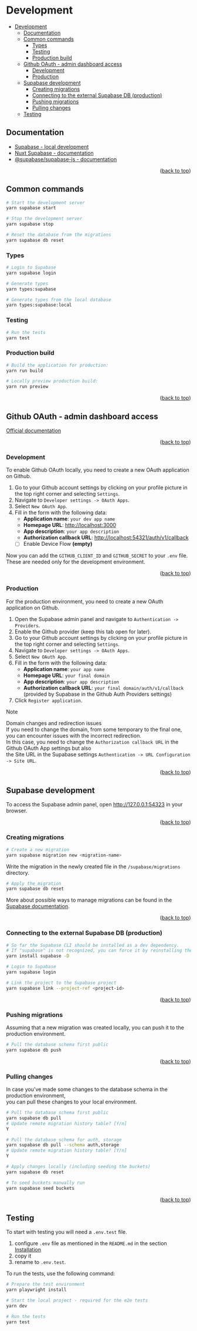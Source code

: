 <a id="development-top"></a>

# Development

<!-- TABLE OF CONTENTS -->
- [Development](#development)
  - [Documentation](#documentation)
  - [Common commands](#common-commands)
    - [Types](#types)
    - [Testing](#testing)
    - [Production build](#production-build)
  - [Github OAuth - admin dashboard access](#github-oauth---admin-dashboard-access)
    - [Development](#development-1)
    - [Production](#production)
  - [Supabase development](#supabase-development)
    - [Creating migrations](#creating-migrations)
    - [Connecting to the external Supabase DB (production)](#connecting-to-the-external-supabase-db-production)
    - [Pushing migrations](#pushing-migrations)
    - [Pulling changes](#pulling-changes)
  - [Testing](#testing-1)

## Documentation

- [Supabase - local development](https://supabase.com/docs/guides/local-development/overview)
- [Nuxt Supabase - documentation](https://supabase.nuxtjs.org/get-started)
- [@supabase/supabase-js - documentation](https://supabase.com/docs/reference/javascript/start)

<p align="right">(<a href="#development-top">back to top</a>)</p>

## Common commands

```sh
# Start the development server
yarn supabase start

# Stop the development server
yarn supabase stop

# Reset the database from the migrations
yarn supabase db reset
```

### Types

```sh
# Login to Supabase
yarn supabase login

# Generate types
yarn types:supabase

# Generate types from the local database
yarn types:supabase:local
```

### Testing

```sh
# Run the tests
yarn test
```

### Production build

```sh
# Build the application for production:
yarn run build

# Locally preview production build:
yarn run preview
```

<p align="right">(<a href="#development-top">back to top</a>)</p>

## Github OAuth - admin dashboard access

[Official documentation](https://supabase.com/docs/guides/auth/social-login/auth-github)

<p align="right">(<a href="#development-top">back to top</a>)</p>

### Development

To enable Github OAuth locally, you need to create a new OAuth application on Github.  

1. Go to your Github account settings by clicking on your profile picture in the top right corner and selecting `Settings`.
2. Navigate to `Developer settings -> OAuth Apps`.
3. Select `New OAuth App`.
4. Fill in the form with the following data:
   - __Application name__: `your dev app name`
   - __Homepage URL__: <http://localhost:3000>
   - __App description__: `your app description`
   - __Authorization callback URL__: <http://localhost:54321/auth/v1/callback>
   - [ ] Enable Device Flow __(empty)__

Now you can add the `GITHUB_CLIENT_ID` and `GITHUB_SECRET` to your `.env` file.  
These are needed only for the development environment.

<p align="right">(<a href="#development-top">back to top</a>)</p>

### Production

For the production environment, you need to create a new OAuth application on Github.

1. Open the Supabase admin panel and navigate to `Authentication -> Providers`.
2. Enable the Github provider (keep this tab open for later).
3. Go to your Github account settings by clicking on your profile picture in the top right corner and selecting `Settings`.
4. Navigate to `Developer settings -> OAuth Apps`.
5. Select `New OAuth App`.
6. Fill in the form with the following data:
   - __Application name__: `your app name`
   - __Homepage URL__: `your final domain`
   - __App description__: `your app description`
   - __Authorization callback URL__: `your final domain/auth/v1/callback` (provided by Supabase in the Github Auth Providers settings)
7. Click `Register application`.

> [!NOTE]
> Domain changes and redirection issues  
> If you need to change the domain, from some temporary to the final one, you can encounter issues with the incorrect redirection.  
> In this case, you need to change the `Authorization callback URL` in the Github OAuth App settings but also  
> the Site URL in the Supabase settings `Authentication -> URL Configuration -> Site URL`.

<p align="right">(<a href="#development-top">back to top</a>)</p>

## Supabase development

To access the Supabase admin panel, open <http://127.0.0.1:54323> in your browser.

<p align="right">(<a href="#development-top">back to top</a>)</p>

### Creating migrations

```sh
# Create a new migration
yarn supabase migration new <migration-name>
```

Write the migration in the newly created file in the `/supabase/migrations` directory.

```sh
# Apply the migration
yarn supabase db reset
```

More about possible ways to manage migrations can be found in the [Supabase documentation](https://supabase.com/docs/guides/local-development/overview#database-migrations).

<p align="right">(<a href="#development-top">back to top</a>)</p>

### Connecting to the external Supabase DB (production)

```sh
# So far the Supabase CLI should be installed as a dev dependency.
# If "supabase" is not recognized, you can force it by reinstalling the package
yarn install supabase -D

# Login to Supabase
yarn supabase login

# Link the project to the Supabase project
yarn supabase link --project-ref <project-id>
```

<p align="right">(<a href="#development-top">back to top</a>)</p>

### Pushing migrations

Assuming that a new migration was created locally, you can push it to the production environment.

```sh
# Pull the database schema first public
yarn supabase db push
```

<p align="right">(<a href="#development-top">back to top</a>)</p>

### Pulling changes

In case you've made some changes to the database schema in the production environment,  
you can pull these changes to your local environment.

```sh
# Pull the database schema first public
yarn supabase db pull
# Update remote migration history table? [Y/n] 
Y

# Pull the database schema for auth, storage
yarn supabase db pull --schema auth,storage
# Update remote migration history table? [Y/n]
Y

# Apply changes locally (including seeding the buckets)
yarn supabase db reset

# To seed buckets manually run
yarn supabase seed buckets
```

<p align="right">(<a href="#development-top">back to top</a>)</p>

## Testing

To start with testing you will need a `.env.test` file.

1. configure `.env` file as mentioned in the `README.md` in the section [Installation](https://github.com/Nagell/portfolio-nuxt/blob/main/README.md#installation)
2. copy it
3. rename to `.env.test`.

To run the tests, use the following command:

```sh
# Prepare the test environment
yarn playwright install

# Start the local project - required for the e2e tests
yarn dev

# Run the tests
yarn test
```
